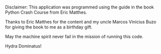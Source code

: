 Disclaimer: This application was programmed using the guide in the book Python Crash Course from Eric Matthes.

Thanks to Eric Matthes for the content and my uncle Marcos Vinicius Buzo for giving the book to me as a birthday gift.

May the machine spirit never fail in the mission of running this code.

Hydra Dominatus!